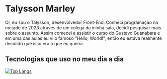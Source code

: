 # Talysson Marley
 Oi, eu sou o Talysson, desenvolvedor Front-End. Conheci programação na metade de 2023 através de um colega da minha sala,
 decidi pesquisar mais sobre o assunto. Assim comecei a assistir o curso do Gustavo Guanabara e em uma das aulas eu vi o famoso
 "Hello, World!", então eu estava realmente decidido que isso era o que eu queria.
 

## Tecnologias que uso no meu dia a dia

[![Top Langs](https://github-readme-stats.vercel.app/api/top-langs/?username=TalyssonMarley&layout=donut-vertical&theme=dracula)](https://github.com/TalyssonMarley/github-readme-stats)
